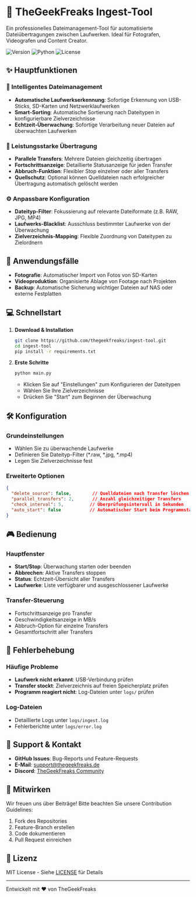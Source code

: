 # 🚀 TheGeekFreaks Ingest-Tool

Ein professionelles Dateimanagement-Tool für automatisierte Dateiübertragungen zwischen Laufwerken. Ideal für Fotografen, Videografen und Content Creator.

![Version](https://img.shields.io/badge/version-1.0.0-blue.svg)
![Python](https://img.shields.io/badge/python-3.8+-green.svg)
![License](https://img.shields.io/badge/license-MIT-orange.svg)

## ✨ Hauptfunktionen

### 📁 Intelligentes Dateimanagement
- **Automatische Laufwerkserkennung**: Sofortige Erkennung von USB-Sticks, SD-Karten und Netzwerklaufwerken
- **Smart-Sorting**: Automatische Sortierung nach Dateitypen in konfigurierbare Zielverzeichnisse
- **Echtzeit-Überwachung**: Sofortige Verarbeitung neuer Dateien auf überwachten Laufwerken

### 🔄 Leistungsstarke Übertragung
- **Parallele Transfers**: Mehrere Dateien gleichzeitig übertragen
- **Fortschrittsanzeige**: Detaillierte Statusanzeige für jeden Transfer
- **Abbruch-Funktion**: Flexibler Stop einzelner oder aller Transfers
- **Quellschutz**: Optional können Quelldateien nach erfolgreicher Übertragung automatisch gelöscht werden

### ⚙️ Anpassbare Konfiguration
- **Dateityp-Filter**: Fokussierung auf relevante Dateiformate (z.B. RAW, JPG, MP4)
- **Laufwerks-Blacklist**: Ausschluss bestimmter Laufwerke von der Überwachung
- **Zielverzeichnis-Mapping**: Flexible Zuordnung von Dateitypen zu Zielordnern

## 🎯 Anwendungsfälle

- **Fotografie**: Automatischer Import von Fotos von SD-Karten
- **Videoproduktion**: Organisierte Ablage von Footage nach Projekten
- **Backup**: Automatische Sicherung wichtiger Dateien auf NAS oder externe Festplatten

## 💻 Schnellstart

1. **Download & Installation**
   ```bash
   git clone https://github.com/thegeekfreaks/ingest-tool.git
   cd ingest-tool
   pip install -r requirements.txt
   ```

2. **Erste Schritte**
   ```bash
   python main.py
   ```
   - Klicken Sie auf "Einstellungen" zum Konfigurieren der Dateitypen
   - Wählen Sie Ihre Zielverzeichnisse
   - Drücken Sie "Start" zum Beginnen der Überwachung

## 🛠️ Konfiguration

### Grundeinstellungen
- Wählen Sie zu überwachende Laufwerke
- Definieren Sie Dateityp-Filter (*.raw, *.jpg, *.mp4)
- Legen Sie Zielverzeichnisse fest

### Erweiterte Optionen
```json
{
  "delete_source": false,        // Quelldateien nach Transfer löschen
  "parallel_transfers": 2,       // Anzahl gleichzeitiger Transfers
  "check_interval": 5,          // Überprüfungsintervall in Sekunden
  "auto_start": false           // Automatischer Start beim Programmstart
}
```

## 🎮 Bedienung

### Hauptfenster
- **Start/Stop**: Überwachung starten oder beenden
- **Abbrechen**: Aktive Transfers stoppen
- **Status**: Echtzeit-Übersicht aller Transfers
- **Laufwerke**: Liste verfügbarer und ausgeschlossener Laufwerke

### Transfer-Steuerung
- Fortschrittsanzeige pro Transfer
- Geschwindigkeitsanzeige in MB/s
- Abbruch-Option für einzelne Transfers
- Gesamtfortschritt aller Transfers

## 🔧 Fehlerbehebung

### Häufige Probleme
- **Laufwerk nicht erkannt**: USB-Verbindung prüfen
- **Transfer stockt**: Zielverzeichnis auf freien Speicherplatz prüfen
- **Programm reagiert nicht**: Log-Dateien unter `logs/` prüfen

### Log-Dateien
- Detaillierte Logs unter `logs/ingest.log`
- Fehlerberichte unter `logs/error.log`

## 📱 Support & Kontakt

- **GitHub Issues**: Bug-Reports und Feature-Requests
- **E-Mail**: support@thegeekfreaks.de
- **Discord**: [TheGeekFreaks Community](https://discord.gg/thegeekfreaks)

## 🤝 Mitwirken

Wir freuen uns über Beiträge! Bitte beachten Sie unsere Contribution Guidelines:
1. Fork des Repositories
2. Feature-Branch erstellen
3. Code dokumentieren
4. Pull Request einreichen

## 📄 Lizenz

MIT License - Siehe [LICENSE](LICENSE) für Details

---
Entwickelt mit ❤️ von TheGeekFreaks
